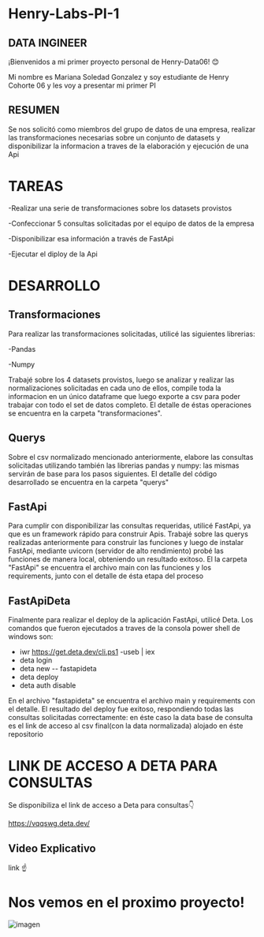 # Henry-Labs-PI-1
 

## DATA INGINEER
¡Bienvenidos a mi primer proyecto personal de Henry-Data06! 😊

Mi nombre es Mariana Soledad Gonzalez y soy estudiante de Henry Cohorte 06 y les voy a presentar mi primer PI

## RESUMEN

Se nos solicitó como miembros del grupo de datos de una empresa, realizar las transformaciones necesarias sobre un conjunto de datasets y disponibilizar la informacion a traves de la elaboración y ejecución de una Api

# TAREAS

-Realizar una serie de transformaciones sobre los datasets provistos

-Confeccionar 5 consultas solicitadas por el  equipo de datos de la empresa

-Disponibilizar esa información a través de FastApi

-Ejecutar el diploy de la Api

# DESARROLLO

## Transformaciones

Para realizar las transformaciones solicitadas, utilicé las siguientes librerias:

-Pandas

-Numpy

Trabajé sobre los 4 datasets provistos, luego se analizar y realizar las normalizaciones solicitadas en cada uno de ellos, compile toda la informacion en un único dataframe que luego exporte a csv para poder trabajar con todo el set de datos completo. El detalle de éstas operaciones se encuentra en la carpeta "transformaciones".

## Querys

Sobre el csv normalizado mencionado anteriormente, elabore las consultas solicitadas utilizando también las librerias pandas y numpy: las mismas servirán de base para  los pasos siguientes. El detalle del código desarrollado se encuentra en la carpeta "querys"

## FastApi

Para cumplir con disponibilizar las consultas requeridas, utilicé FastApi, ya que es un framework rápido para construir Apis. Trabajé sobre las querys realizadas anteriormente para construir las funciones y luego de instalar FastApi, mediante uvicorn (servidor de alto rendimiento) probé las funciones de manera local, obteniendo un resultado exitoso. El la carpeta "FastApi" se encuentra el archivo main con las funciones y los requirements, junto con el detalle de ésta etapa del proceso

## FastApiDeta

Finalmente para realizar el deploy de la aplicación FastApi, utilicé Deta. Los comandos que fueron ejecutados a traves de la consola power shell de windows son:

- iwr https://get.deta.dev/cli.ps1 -useb | iex
- deta login
- deta new -- fastapideta
- deta deploy
- deta auth disable

En el archivo "fastapideta" se encuentra el archivo main y requirements con el detalle. El resultado del deploy fue exitoso, respondiendo todas las consultas solicitadas correctamente: en éste caso la data base de consulta es el link de acceso al csv final(con la data normalizada) alojado en éste repositorio



# LINK DE ACCESO A DETA PARA CONSULTAS


Se disponibiliza el link de acceso a Deta para consultas👇


https://vqqswg.deta.dev/




## Video Explicativo








link ☝









# Nos vemos en el proximo proyecto!







![imagen](https://user-images.githubusercontent.com/108495374/213606874-7a466dba-4d4a-45fa-b6a8-d0ae38adda42.jpg)




